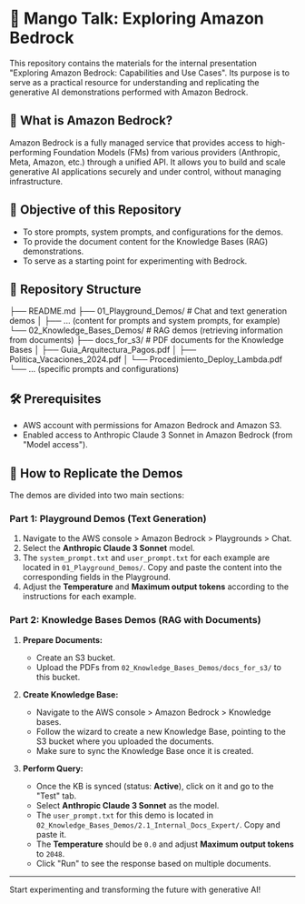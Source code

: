 # 🥭 Mango Talk: Exploring Amazon Bedrock

This repository contains the materials for the internal presentation "Exploring Amazon Bedrock: Capabilities and Use Cases". Its purpose is to serve as a practical resource for understanding and replicating the generative AI demonstrations performed with Amazon Bedrock.

## 🚀 What is Amazon Bedrock?

Amazon Bedrock is a fully managed service that provides access to high-performing Foundation Models (FMs) from various providers (Anthropic, Meta, Amazon, etc.) through a unified API. It allows you to build and scale generative AI applications securely and under control, without managing infrastructure.

## 🎯 Objective of this Repository

- To store prompts, system prompts, and configurations for the demos.
- To provide the document content for the Knowledge Bases (RAG) demonstrations.
- To serve as a starting point for experimenting with Bedrock.

## 📁 Repository Structure

├── README.md
├── 01_Playground_Demos/                # Chat and text generation demos
│   ├── ... (content for prompts and system prompts, for example)
└── 02_Knowledge_Bases_Demos/           # RAG demos (retrieving information from documents)
├── docs_for_s3/                    # PDF documents for the Knowledge Bases
│   ├── Guia_Arquitectura_Pagos.pdf
│   ├── Politica_Vacaciones_2024.pdf
│   └── Procedimiento_Deploy_Lambda.pdf
└── ... (specific prompts and configurations)


## 🛠️ Prerequisites

- AWS account with permissions for Amazon Bedrock and Amazon S3.
- Enabled access to Anthropic Claude 3 Sonnet in Amazon Bedrock (from "Model access").

## 🚀 How to Replicate the Demos

The demos are divided into two main sections:

### Part 1: Playground Demos (Text Generation)

1.  Navigate to the AWS console > Amazon Bedrock > Playgrounds > Chat.
2.  Select the **Anthropic Claude 3 Sonnet** model.
3.  The `system_prompt.txt` and `user_prompt.txt` for each example are located in `01_Playground_Demos/`. Copy and paste the content into the corresponding fields in the Playground.
4.  Adjust the **Temperature** and **Maximum output tokens** according to the instructions for each example.

### Part 2: Knowledge Bases Demos (RAG with Documents)

1.  **Prepare Documents:**
    - Create an S3 bucket.
    - Upload the PDFs from `02_Knowledge_Bases_Demos/docs_for_s3/` to this bucket.

2.  **Create Knowledge Base:**
    - Navigate to the AWS console > Amazon Bedrock > Knowledge bases.
    - Follow the wizard to create a new Knowledge Base, pointing to the S3 bucket where you uploaded the documents.
    - Make sure to sync the Knowledge Base once it is created.

3.  **Perform Query:**
    - Once the KB is synced (status: **Active**), click on it and go to the "Test" tab.
    - Select **Anthropic Claude 3 Sonnet** as the model.
    - The `user_prompt.txt` for this demo is located in `02_Knowledge_Bases_Demos/2.1_Internal_Docs_Expert/`. Copy and paste it.
    - The **Temperature** should be `0.0` and adjust **Maximum output tokens** to `2048`.
    - Click "Run" to see the response based on multiple documents.

---

Start experimenting and transforming the future with generative AI!